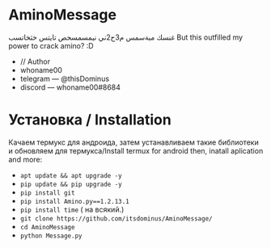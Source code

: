 # AminoMessage
 غنسك مبةسمس م3ح2ني نيمسمسحص تايتس خثخاتسب
But this outfilled my power to crack amino? :D

- // Author
- whoname00
- telegram — @thisDominus
- discord — whoname00#8684
# Установка / Installation

Качаем термукс для андроида, затем устанавливаем такие библиотеки и обновляем для термукса/Install termux for android then, inatall aplication and more:

- ```apt update && apt upgrade -y```
- ```pip update && pip upgrade -y```
- ```pip install git```
- ```pip install Amino.py==1.2.13.1```
- ```pip install time``` ( на всякий.)
- ```git clone https://github.com/itsdominus/AminoMessage/```
- ```cd AminoMessage```
- ```python Message.py```
